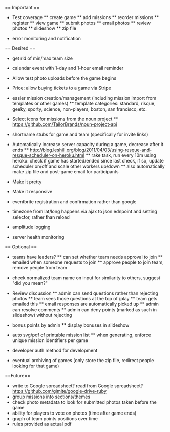 == Important ==
* Test coverage
** create game
** add missions
** reorder missions
** register
** view game
** submit photos
** email photos
** review photos
** slideshow
** zip file

* error monitoring and notification

== Desired ==
* get rid of min/max team size

* calendar event with 1-day and 1-hour email reminder

* Allow test photo uploads before the game begins
* Price: allow buying tickets to a game via Stripe

* easier mission creation/management (including mission import from templates or other games)
** template categories: standard, risque, geeky, sporty, science, non-players, boston, san francisco, etc.

* Select icons for missions from the noun project
** https://github.com/TailorBrands/noun-project-api

* shortname stubs for game and team (specifically for invite links)

* Automatically increase server capacity during a game, decrease after it ends
** http://blog.leshill.org/blog/2011/04/03/using-resque-and-resque-scheduler-on-heroku.html
** rake task, run every 10m using heroku: check if game has started/ended since last check, if so, update scheduler on/off and scale other workers up/down
** also automatically make zip file and post-game email for participants

* Make it pretty

* Make it responsive

* eventbrite registration and confirmation rather than google

* timezone from lat/long happens via ajax to json ednpoint and setting selector, rather than reload

* amplitude logging

* server health monitoring

== Optional ==
* teams have leaders?
** can set whether team needs approval to join
** emailed when someone requests to join
** approve people to join team, remove people from team

* check normalized team name on input for similarity to others, suggest "did you mean?"

* Review discussion
** admin can send questions rather than rejecting photos
** team sees those questions at the top of /play
** team gets emailed this
** email responses are automatically picked up
** admin can resolve comments
** admin can deny points (marked as such in slideshow) without rejecting

* bonus points by admin
** display bonuses in slideshow
* auto svg/pdf of printable mission list
** when generating, enforce unique mission identifiers per game
* developer auth method for development
* eventual archiving of games (only store the zip file, redirect people looking for that game)

==Future==
* write to Google spreadsheet? read from Google spreadsheet? https://github.com/gimite/google-drive-ruby
* group missions into sections/themes
* check photo metadata to look for submitted photos taken before the game
* ability for players to vote on photos (time after game ends)
* graph of team points positions over time
* rules provided as actual pdf